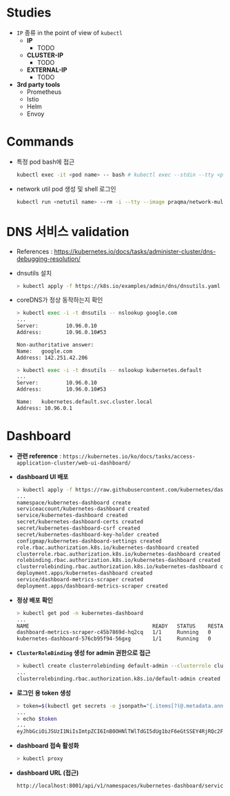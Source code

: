 # Studies

- `IP` 종류 in the point of view of `kubectl`
  - **IP**
    - TODO
  - **CLUSTER-IP**
    - TODO
  - **EXTERNAL-IP**
    - TODO
- **3rd party tools**
  - Prometheus
  - Istio
  - Helm
  - Envoy

# Commands

- 특정 pod bash에 접근

  ```bash
  kubectl exec -it <pod name> -- bash # kubectl exec --stdin --tty <pod name> -- /bin/bash
  ```

- network util pod 생성 및 shell 로그인

  ```bash
  kubectl run <netutil name> --rm -i --tty --image praqma/network-multitool -- bash
  ```

# DNS 서비스 validation

- References : <https://kubernetes.io/docs/tasks/administer-cluster/dns-debugging-resolution/>

- dnsutils 설치

  ```bash
  > kubectl apply -f https://k8s.io/examples/admin/dns/dnsutils.yaml
  ```

- coreDNS가 정상 동작하는지 확인

  ```bash
  > kubectl exec -i -t dnsutils -- nslookup google.com
  ...
  Server:         10.96.0.10
  Address:        10.96.0.10#53

  Non-authoritative answer:
  Name:   google.com
  Address: 142.251.42.206

  > kubectl exec -i -t dnsutils -- nslookup kubernetes.default
  ...
  Server:         10.96.0.10
  Address:        10.96.0.10#53

  Name:   kubernetes.default.svc.cluster.local
  Address: 10.96.0.1
  ```

# Dashboard

- **관련 reference** : `https://kubernetes.io/ko/docs/tasks/access-application-cluster/web-ui-dashboard/`

- **dashboard UI 배포**

  ```bash
  > kubectl apply -f https://raw.githubusercontent.com/kubernetes/dashboard/v2.4.0/aio/deploy/recommended.yaml
  ...
  namespace/kubernetes-dashboard create
  serviceaccount/kubernetes-dashboard created
  service/kubernetes-dashboard created
  secret/kubernetes-dashboard-certs created
  secret/kubernetes-dashboard-csrf created
  secret/kubernetes-dashboard-key-holder created
  configmap/kubernetes-dashboard-settings created
  role.rbac.authorization.k8s.io/kubernetes-dashboard created
  clusterrole.rbac.authorization.k8s.io/kubernetes-dashboard created
  rolebinding.rbac.authorization.k8s.io/kubernetes-dashboard created
  clusterrolebinding.rbac.authorization.k8s.io/kubernetes-dashboard created
  deployment.apps/kubernetes-dashboard created
  service/dashboard-metrics-scraper created
  deployment.apps/dashboard-metrics-scraper created
  ```

- **정상 배포 확인**

  ```bash
  > kubectl get pod -n kubernetes-dashboard
  ...
  NAME                                        READY   STATUS    RESTARTS   AGE
  dashboard-metrics-scraper-c45b7869d-hq2cq   1/1     Running   0          45s
  kubernetes-dashboard-576cb95f94-56gxg       1/1     Running   0          45s
  ```

- **`ClusterRoleBinding` 생성 for admin 권한으로 접근**

  ```bash
  > kubectl create clusterrolebinding default-admin --clusterrole cluster-admin --serviceaccount=default:default
  ...
  clusterrolebinding.rbac.authorization.k8s.io/default-admin created
  ```

- **로그인 용 token 생성**

  ```bash
  > token=$(kubectl get secrets -o jsonpath="{.items[?(@.metadata.annotations['kubernetes\.io/service-account\.name']=='default')].data.token}"|base64 --decode)
  ...
  > echo $token
  ...
  eyJhbGciOiJSUzI1NiIsImtpZCI6InB0OHNlTWlTdGI5dUg1bzF6eGtSSEY4RjRQc2FMOTBLU3VZcGZEZVhpRUUifQ.eyJpc3MiOiJrdWJlcm5ldGVzL3NlcnZpY2VhY2NvdW50Iiwia3ViZXJuZXRlcy5pby9zZXJ2aWNlYWNjb3VudC9uYW1lc3BhY2UiOiJkZWZhdWx0Iiwia3ViZXJuZXRlcy5pby9zZXJ2aWNlYWNjb3VudC9zZWNyZXQubmFtZSI6ImRlZmF1bHQtdG9rZW4tNGdwdDIiLCJrdWJlcm5ldGVzLmlvL3NlcnZpY2VhY2NvdW50L3NlcnZpY2UtYWNjb3VudC5uYW1lIjoiZGVmYXVsdCIsImt1YmVybmV0ZXMuaW8vc2VydmljZWFjY291bnQvc2VydmljZS1hY2NvdW50LnVpZCI6IjU2Mzg3NWIxLTRlZWEtNGQ5ZS1hOTU5LWJmNWQ0OTIxODIzOCIsInN1YiI6InN5c3RlbTpzZXJ2aWNlYWNjb3VudDpkZWZhdWx0OmRlZmF1bHQifQ.ZlAkVuFa9y9ugtV1LoqTjmcjwB-s0i65n6Wcf4VzN0oXrhFmPTAqb0n1hmcFGWZzzNgI5G2TQeGndMyey0rFkT4zznQUFtH23Ibe9KI19mmV81urghtjFALinfnq7qHlxbO-0IwpOuTEIOy3Zz1mqbeGFhkeYUtocU1kM_dbSID1wEvIV_TSdDW52DB6N3qIJgEECfCZKhd4APvY39B8SedgJQ5LAQMXLVFaa7BaoVFrEQ4pVD6mkjpfCfndgU6PqnZvTKU1IbYkvqaOvSe4OEFNRwMr7LbM1o4LJDJz4xQdhlKldAeSdC4iGO6T112l2Zw2btqF8rUV_lEwFLmlqw
  ```

- **dashboard 접속 활성화**

  ```bash
  > kubectl proxy
  ```

- **dashboard URL (접근)**

  ```bash
  http://localhost:8001/api/v1/namespaces/kubernetes-dashboard/services/https:kubernetes-dashboard:/proxy/
  ```